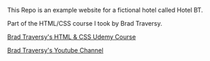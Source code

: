 This Repo is an example website for a fictional hotel called Hotel BT.

Part of the HTML/CSS course I took by Brad Traversy.

[Brad Traversy's HTML & CSS Udemy Course](https://www.udemy.com/course/modern-html-css-from-the-beginning/)

[Brad Traversy's Youtube Channel](https://www.youtube.com/channel/UC29ju8bIPH5as8OGnQzwJyA)